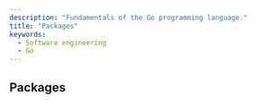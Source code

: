 ```yaml
---
description: "Fundamentals of the Go programming language."
title: "Packages"
keywords:
  - Software engineering
  - Go
---
```


## Packages

